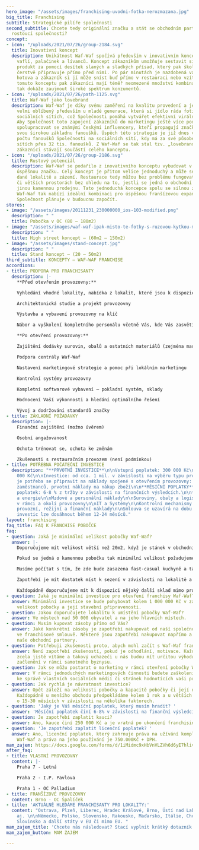 ```yaml
---
hero_image: "/assets/images/franchising-uvodni-fotka-nerozmazana.jpg"
big_title: Franchising
subtitle: Strategické pilíře společnosti
second_subtitle: Chcete tedy originální značku a stát se obchodním partnerem rychle
  rostoucí společnosti?
concept:
- icon: "/uploads/2021/07/26/group-2184.svg"
  title: Inovativní koncept
  description: Unikátnost Waf-Waf spočívá především v inovativním konceptu přípravy
    vaflí, palačinek a lívanců. Koncept zákazníkům umožňuje sestavit si svůj vlastní
    produkt za pomocí desítek slaných a sladkých přísad, který pak školený personál
    čerstvě připravuje přímo před nimi. Po pár minutách je nazdobená vafle či palačinka
    hotova a zákazník si jí může sníst buď přímo v restauraci nebo vzít s sebou. Díky
    tomuto konceptu pak zákazníci mají téměř neomezené množství kombinací, a Společnost
    tak dokáže zaujmout široké spektrum konzumentů.
- icon: "/uploads/2021/07/26/path-1125.svg"
  title: Waf-Waf jako lovebrand
  description: Waf-Waf je díky svému zaměření na kvalitu provedení a jedinečnému zdobení
    velmi oblíbený především u mladé generace, která si jídlo ráda fotí a sdílí na
    sociálních sítích, což Společnosti pomáhá vytvářet efektivní virální kampaně.
    Aby Společnost toto zapojení zákazníků do marketingu ještě více podpořila, začala
    spolupracovat se známými českými influencery, kteří propagují značku Waf-Waf mezi
    svou širokou základnu fanoušků. Úspěch této strategie je již dnes vidět na velkém
    počtu fanoušků Společnosti na sociálních sítí, kdy má za své působení na sociálních
    sítích přes 32 tis. fanoušků. Z Waf-Waf se tak stal tzv. „lovebrand“, kdy se její
    zákazníci stávají součástí celého konceptu.
- icon: "/uploads/2021/07/26/group-2186.svg"
  title: Rustový potenciál
  description: Waf-Waf se podařilo z inovativního konceptu vybudovat v krátkém čase
    úspěšnou značku. Celý koncept je přitom velice jednoduchý a může se snadno přizpůsobit
    dané lokalitě a zázemí. Restaurace tedy můžou bez problému fungovat v menších
    či větších prostorách bez ohledu na to, jestli se jedná o obchodní centrum nebo
    jinou kamennou prodejnu. Tato jednoduchá koncepce spolu se silnou značkou a know-how
    Waf-Waf tak nabízí ideální kombinaci pro úspěšnou franšízovou expanzi, kterou
    Společnost plánuje v budoucnu započít.
stores:
- image: "/assets/images/20111231_230000000_ios-103-modified.png"
  description: " "
  title: Pobočka v OC (80 – 180m2)
- image: "/assets/images/waf-waf-ipak-misto-te-fotky-s-ruzovou-kytkou-mala-fotka-v-uvodnim-ramecku.jpg"
  description: " "
  title: High street koncept – (60m2 – 150m2)
- image: "/assets/images/stand-concept.jpg"
  description: " "
  title: Stand koncept – (20 – 50m2)
third_subtitle: KONCEPTY – WAF-WAF FRANCHISE
accordions:
- title: PODPORA PRO FRANCHISANTY
  description: |-
    **Před otevřením provozovny:**

    Vyhledání vhodné lokality, nabídka z lokalit, které jsou k dispozici

    Architektonická studie a projekt provozovny

    Výstavba a vybavení provozovny na klíč

    Nábor a vyškolení kompletního personálu včetně Vás, kde Vás zasvětíme do jednotlivých procesů  (provoz, kvalita, marketing, finance, personalistika, kontrola restaurací, věrnostní systém, software aj.)

    **Po otevření provozovny:**

    Zajištění dodávky surovin, obalů a ostatních materiálů (zejména marketingových) včetně technologie a logistiky

    Podpora centrály Waf-Waf

    Nastavení marketingové strategie a pomoc při lokálním marketingu

    Kontrolní systémy provozovny

    Kompletní softwarové vybavení – pokladní systém, sklady

    Hodnocení Vaší výkonnosti a hledání optimálního řešení

    Vývoj a dodržování standardů značky
- title: ZÁKLADNÍ POŽADAVKY
  description: |-
    Finanční zajištění (možno úvěrem)

    Osobní angažovanost

    Ochota trénovat se, ochota ke změnám

    Zkušenosti s restauračním provozem (není podmínkou)
- title: POTŘEBNÁ POČÁTEČNÍ INVESTICE
  description: "**PRVOTNÍ INVESTICE**\n\nVstupní poplatek: 300 000 Kč\n\nKauce: 250
    000 Kč\n\nInvestice: od cca. 1 mil. v závislosti na výběru typu provozu\n\nDále
    je potřeba se připravit na náklady spojené s otevřením provozovny:   \nškolení
    zaměstnanců, prvotní náklady na nákup zboží\n\n**MĚSÍČNÍ POPLATKY**\n\nFranšízový
    poplatek: 6-8 % z tržby v závislosti na finančních výsledcích.\n\n**PROVOZNÍ NÁKLADY**\n\nNájemné
    a energie\n\nMzdové a personální náklady\n\nSuroviny, obaly a logistika\n\nMarketing
    v rámci a okolí provozovny\n\nIT a Systémy\n\nKontrolní mechanismy provozovny\n\nOstatní
    provozní, režijní a finanční náklady\n\nSmlouva se uzavírá na dobu 5 let. Návratnosti
    investic lze dosáhnout během 12-24 měsíců."
layout: franchising
faq_title: FAQ K FRANCHISE POBOČCE
faq:
- question: Jaká je minimální velikost pobočky Waf-Waf?
  answer: |-
    Doporučujeme mít velikost větší než 20m2, když je stánek v obchodním centru.

    Pokud se jedná o kamennou pobočku tak minimální velikost požadujeme mít 80m2.

    Musíme počítat s tím, že zde bude zasazena fast-casual kuchyně a take zásobování či případně sklad.

    Zapotřebí je mít dostatek míst k sezení v závislosti na lokalitě a typu provozu.

    Každopádně doporučujeme mít k dispozici nějaký další sklad mimo provozovnu.
- question: Jaká je minimální investice pro otevření franchisy Waf-Waf?
  answer: Minimální investice se bude pohybovat kolem 1 000 000 Kč v závislosti na
    velikost pobočky a její stavební připravenosti.
- question: Jakou doporučujete lokalitu k umístění pobočky Waf-Waf?
  answer: Ve městech nad 50 000 obyvatel a na jeho hlavních místech.
- question: Musím kupovat zásoby přímo od Vás?
  answer: Jaké konkrétní zásoby je zapotřebí nakupovat od naší společnosti je obsaženo
    ve franchisové smlouvě. Některé jsou zapotřebí nakupovat napřímo a některé přes
    naše obchodní partnery.
- question: Potřebuji zkušenosti proto, abych mohl začít s Waf-Waf franchise?
  answer: Není zapotřebí zkušeností, pokud je odhodlání, motivace. Každopádně zkušenosti,
    zcela jistě vítáme a takový uchazeči u nás budou mít určitou výhodu rychlejšího
    začlenění v rámci samotného byznysu.
- question: Jak se můžu postarat o marketing v rámci otevření pobočky Waf-Waf?
  answer: V rámci jednoduchých marketingových činnosti budete zaškoleni, například
    ke správě vlastních sociálních médií či stránek hodnotících vaši provozovnu.
- question: Jak rychlá je návratnost investice?
  answer: Opět záleží na velikosti pobočky a kapacitě pobočky či její doporučené lokalitě.
    Každopádně u menšího obchodu předpokládáme kolem 1 rok a u větších se můžeme bavit
    o 15-30 měsících v závislosti na několika faktorech.
- question: 'Jaký je Váš měsíční poplatek, který musím hradit? '
  answer: 'Měsíční poplatek činí 6-8% v závislosti na finanční výsledcích. '
- question: Je zapotřebí zaplatit kauci?
  answer: Ano, kauce činí 250 000 Kč a je vratná po ukončení franchisingové smlouvy.
- question: 'Je zapotřebí zaplatit licenční poplatek? '
  answer: Ano, licenční poplatek, který zahrnuje práva na užívání kompletního brandu
    Waf-Waf a práva na jeho používání je 750.000Kč + DPH.
mam_zajem: https://docs.google.com/forms/d/1iMidmc9xHbVnVLZVh6d6yE7hliv2U6I_DqN5lSW_3vI/prefill
after_faq:
- title: VLASTNÍ PROVOZOVNY
  content: |-
    Praha 7 - Letná

    Praha 2 - I.P. Pavlova

    Praha 1 - OC Palladium
- title: FRANŠÍZOVÉ PROVOZOVNY
  content: Brno - OC Špalíček
- title: 'AKTUÁLNĚ HLEDÁME FRANCHISANTY PRO LOKALITY:'
  content: "Ostrava, Plzeň, Liberec, Hradec Králové, Brno, Ústí nad Labem, České Budějovice
    aj. \n\nNěmecko, Polsko, Slovensko, Rakousko, Maďarsko, Itálie, Chorvatsko, Srbsko,
    Slovinsko a další státy v EU či mimo EU. "
mam_zajem_title: 'Chcete nás následovat? Stací vyplnit krátký dotazník:'
mam_zajem_button: MAM ZAJEM

---
```

